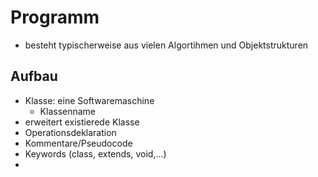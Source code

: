 # Programm
- besteht typischerweise aus vielen Algortihmen und Objektstrukturen

## Aufbau
- Klasse: eine Softwaremaschine
	- Klassenname
- erweitert existierede Klasse
- Operationsdeklaration
- Kommentare/Pseudocode
- Keywords (class, extends, void,...)
- 